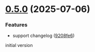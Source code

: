 # [0.5.0](https://github.com/agilecustoms/release-gen/compare/v0.4.1...v0.5.0) (2025-07-06)


### Features

* support changelog ([9208fe6](https://github.com/agilecustoms/release-gen/commit/9208fe6c75b77ece44e83b1ebe41ac08b01a0581))




initial version